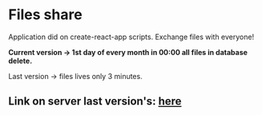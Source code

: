 # Files share

Application did on create-react-app scripts. Exchange files with everyone!

**Current version -> 1st day of every month in 00:00 all files in database delete.**

Last version -> files lives only 3 minutes.

## Link on server last version's: [here](https://github.com/surpri6e/files-share-server)
